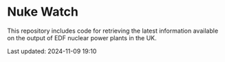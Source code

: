 # Nuke Watch

This repository includes code for retrieving the latest information available on the output of EDF nuclear power plants in the UK.

Last updated: 2024-11-09 19:10